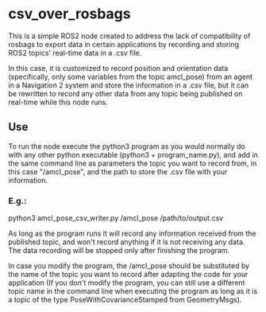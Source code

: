 # csv_over_rosbags

This is a simple ROS2 node created to address the lack of compatibility of rosbags to export data in certain applications by recording and storing ROS2 topics' real-time data in a .csv file.

In this case, it is customized to record position and orientation data (specifically, only some variables from the topic amcl_pose) from an agent in a Navigation 2 system and store the information in a .csv file, but it can be rewritten to record any other data from any topic being published on real-time while this node runs. 

## Use 

To run the node execute the python3 program as you would normally do with any other python executable (python3 + program_name.py), and add in the same command line as parameters the topic you want to record from, in this case "/amcl_pose", and the path to store the .csv file with your information.

### E.g.: 

python3 amcl_pose_csv_writer.py /amcl_pose /path/to/output.csv

As long as the program runs it will record any information received from the published topic, and won't record anything if it is not receiving any data. The data recording will be stopped only after finishing the program. 

In case you modify the program, the /amcl_pose should be substituted by the name of the topic you want to record after adapting the code for your application (If you don't modify the program, you can still use a different topic name in the command line when executing the program as long as it is a topic of the type PoseWithCovarianceStamped from GeometryMsgs).

